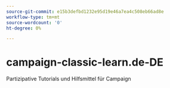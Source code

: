 ```yaml
---
source-git-commit: e15b3defbd1232e95d19e46a7ea4c508eb66ad8e
workflow-type: tm+mt
source-wordcount: '0'
ht-degree: 0%

---
```

# campaign-classic-learn.de-DE

Partizipative Tutorials und Hilfsmittel für Campaign
